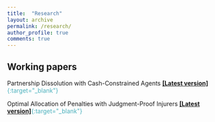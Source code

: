 ```yaml
---
title:  "Research"
layout: archive
permalink: /research/
author_profile: true
comments: true
---
```

## Working papers

Partnership Dissolution with Cash-Constrained Agents <span style="color:#4CB1BD;">[**[Latest version]**](../files/partnership_dissolution_pommey.pdf){:target="_blank"}</span>

Optimal Allocation of Penalties with Judgment-Proof Injurers <span style="color:#4CB1BD;">[**[Latest version]**](../files/allocation_penalties_pommey.pdf){:target="_blank"}</span>
